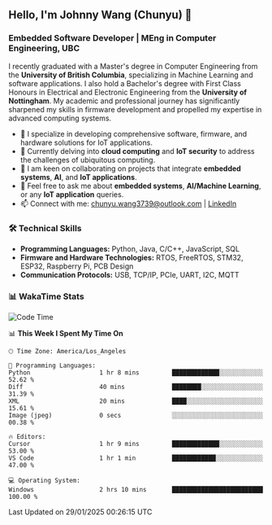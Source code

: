 ## Hello, I'm Johnny Wang (Chunyu) 👋

### Embedded Software Developer | MEng in Computer Engineering, UBC

I recently graduated with a Master's degree in Computer Engineering from the **University of British Columbia**, specializing in Machine Learning and software applications. I also hold a Bachelor's degree with First Class Honours in Electrical and Electronic Engineering from the **University of Nottingham**. My academic and professional journey has significantly sharpened my skills in firmware development and propelled my expertise in advanced computing systems.

- 🔭 I specialize in developing comprehensive software, firmware, and hardware solutions for IoT applications.
- 🌱 Currently delving into **cloud computing** and **IoT security** to address the challenges of ubiquitous computing.
- 🤝 I am keen on collaborating on projects that integrate **embedded systems**, **AI**, and **IoT applications**.
- 💬 Feel free to ask me about **embedded systems**, **AI/Machine Learning**, or any **IoT application** queries.
- 📫 Connect with me: [chunyu.wang3739@outlook.com](mailto:chunyu.wang3739@outlook.com) | [LinkedIn](https://www.linkedin.com/in/shycw1/)


### 🛠️ Technical Skills
- **Programming Languages:** Python, Java, C/C++, JavaScript, SQL
- **Firmware and Hardware Technologies:** RTOS, FreeRTOS, STM32, ESP32, Raspberry Pi, PCB Design
- **Communication Protocols:** USB, TCP/IP, PCIe, UART, I2C, MQTT

### 📊 WakaTime Stats
<!--START_SECTION:waka-->
![Code Time](http://img.shields.io/badge/Code%20Time-53%20hrs%2017%20mins-blue)

📊 **This Week I Spent My Time On** 

```text
🕑︎ Time Zone: America/Los_Angeles

💬 Programming Languages: 
Python                   1 hr 8 mins         █████████████░░░░░░░░░░░░   52.62 % 
Diff                     40 mins             ████████░░░░░░░░░░░░░░░░░   31.39 % 
XML                      20 mins             ████░░░░░░░░░░░░░░░░░░░░░   15.61 % 
Image (jpeg)             0 secs              ░░░░░░░░░░░░░░░░░░░░░░░░░   00.38 % 

🔥 Editors: 
Cursor                   1 hr 9 mins         █████████████░░░░░░░░░░░░   53.00 % 
VS Code                  1 hr 1 min          ████████████░░░░░░░░░░░░░   47.00 % 

💻 Operating System: 
Windows                  2 hrs 10 mins       █████████████████████████   100.00 % 
```


 Last Updated on 29/01/2025 00:26:15 UTC
<!--END_SECTION:waka-->
